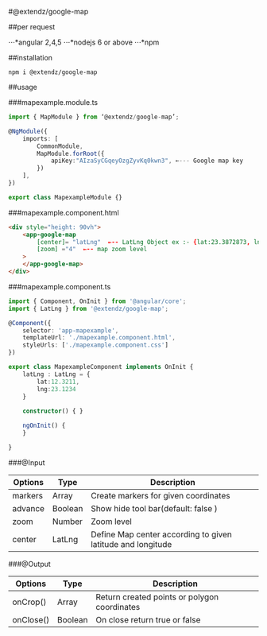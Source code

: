 #@extendz/google-map

##per request 

⋅⋅⋅*angular 2,4,5
⋅⋅⋅*nodejs 6 or above
⋅⋅⋅*npm

##installation 

`npm i @extendz/google-map`

##usage

###mapexample.module.ts

```typescript 
import { MapModule } from ‘@extendz/google-map’;

@NgModule({
	imports: [
		CommonModule,
		MapModule.forRoot({
			apiKey:"AIzaSyCGqeyOzgZyvKq0kwn3", ←--- Google map key
		})
	],
})

export class MapexampleModule {}

```

###mapexample.component.html

```html
<div style="height: 90vh">
	<app-google-map 
		[center]= "latLng"  ←-- LatLng Object ex :- {lat:23.3872873, lng:45.3443344}
		[zoom] ="4"  ←-- map zoom level
	>
	</app-google-map>
</div>
```

###mapexample.component.ts

```typescript
import { Component, OnInit } from '@angular/core';
import { LatLng } from '@extendz/google-map';

@Component({
	selector: 'app-mapexample',
	templateUrl: './mapexample.component.html',
	styleUrls: ['./mapexample.component.css']
})

export class MapexampleComponent implements OnInit {
	latLng : LatLng = {
		lat:12.3211,
		lng:23.1234
	}
	
	constructor() { }

	ngOnInit() {
	}

}
```

###@Input

Options | Type | Description
------- | ---- | -----------
markers | Array<LatLng> | Create markers for given coordinates 
advance | Boolean | Show hide tool bar(default: false ) 
zoom | Number | Zoom level 
center | LatLng | Define Map center according to given latitude and longitude


###@Output

 Options | Type | Description
------- | ---- | -----------
onCrop() | Array<LatLngInterface> | Return created points or polygon coordinates 
onClose() | Boolean | On close return true or false 
